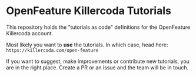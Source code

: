# OpenFeature Killercoda Tutorials

This repository holds the "tutorials as code" definitions for the OpenFeature Killercoda account.

Most likely you want to **use** the tutorials. In which case, head here: `https://killercoda.com/open-feature`

If you want to suggest, make improvements or contribute new tutorials, you are in the right place. Create a PR or an issue and the team will be in touch.